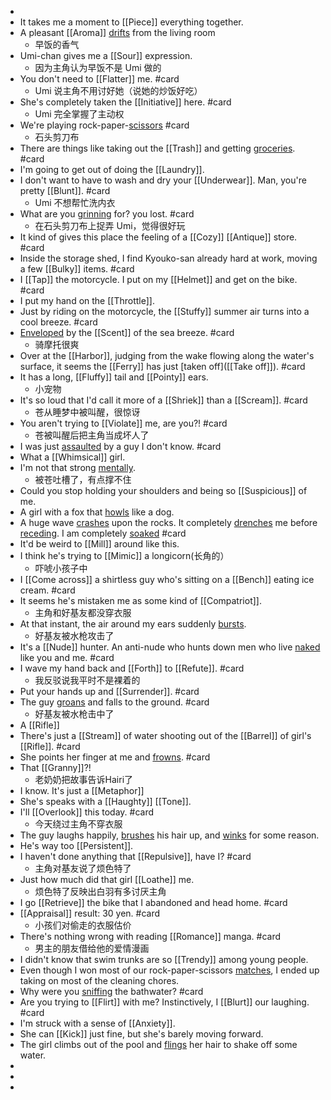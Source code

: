 -
- It takes me a moment to [[Piece]] everything together.
- A pleasant [[Aroma]] [drifts]([[Drift]]) from the living room
	- 早饭的香气
- Umi-chan gives me a [[Sour]] expression.
	- 因为主角认为早饭不是 Umi 做的
- You don't need to [[Flatter]] me. #card
	- Umi 说主角不用讨好她（说她的炒饭好吃）
- She's completely taken the [[Initiative]] here. #card
	- Umi 完全掌握了主动权
- We're playing rock-paper-[scissors]([[Scissor]]) #card
	- 石头剪刀布
- There are things like taking out the [[Trash]] and getting [groceries]([[Grocery]]). #card
- I'm going to get out of doing the [[Laundry]].
- I don't want to have to wash and dry your [[Underwear]]. Man, you're pretty [[Blunt]]. #card
	- Umi 不想帮忙洗内衣
- What are you [grinning]([[Grin]]) for? you lost. #card
	- 在石头剪刀布上捉弄 Umi，觉得很好玩
- It kind of gives this place the feeling of a [[Cozy]] [[Antique]] store. #card
- Inside the storage shed, I find Kyouko-san already hard at work, moving a few [[Bulky]] items. #card
- I [[Tap]] the motorcycle. I put on my [[Helmet]] and get on the bike. #card
- I put my hand on the [[Throttle]].
- Just by riding on the motorcycle, the [[Stuffy]] summer air turns into a cool breeze. #card
- [Enveloped]([[Envelope]]) by the [[Scent]] of the sea breeze. #card
	- 骑摩托很爽
- Over at the [[Harbor]], judging from the wake flowing along the water's surface, it seems the [[Ferry]] has just [taken off]([[Take off]]). #card
- It has a long, [[Fluffy]] tail and [[Pointy]] ears.
	- 小宠物
- It's so loud that I'd call it more of a [[Shriek]] than a [[Scream]]. #card
	- 苍从睡梦中被叫醒，很惊讶
- You aren't trying to [[Violate]] me, are you?! #card
	- 苍被叫醒后把主角当成坏人了
- I was just [assaulted]([[Assault]]) by a guy I don't know. #card
- What a [[Whimsical]] girl.
- I'm not that strong [mentally]([[Mental]]).
	- 被苍吐槽了，有点撑不住
- Could you stop holding your shoulders and being so [[Suspicious]] of me.
- A girl with a fox that [howls]([[Howl]]) like a dog.
- A huge wave [crashes]([[Crash]]) upon the rocks. It completely [drenches]([[Drench]]) me before [receding]([[Recede]]). I am completely [soaked]([[Soak]]) #card
- It'd be weird to [[Mill]] around like this.
- I think he's trying to [[Mimic]] a longicorn(长角的）
	- 吓唬小孩子中
- I [[Come across]] a shirtless guy who's sitting on a [[Bench]] eating ice cream. #card
- It seems he's mistaken me as some kind of [[Compatriot]].
	- 主角和好基友都没穿衣服
- At that instant, the air around my ears suddenly [bursts]([[Burst]]).
	- 好基友被水枪攻击了
- It's a [[Nude]] hunter. An anti-nude who hunts down men who live [naked]([[Naked]]) like you and me. #card
- I wave my hand back and [[Forth]] to [[Refute]]. #card
	- 我反驳说我平时不是裸着的
- Put your hands up and [[Surrender]]. #card
- The guy [groans]([[Groan]]) and falls to the ground. #card
	- 好基友被水枪击中了
- A [[Rifle]]
- There's just a [[Stream]] of water shooting out of the [[Barrel]] of girl's [[Rifle]]. #card
- She points her finger at me and [frowns]([[Frown]]). #card
- That [[Granny]]?!
	- 老奶奶把故事告诉Hairi了
- I know. It's just a [[Metaphor]]
- She's speaks with a [[Haughty]] [[Tone]].
- I'll [[Overlook]] this today. #card
	- 今天绕过主角不穿衣服
- The guy laughs happily, [brushes]([[Brush]]) his hair up, and [winks]([[Wink]]) for some reason.
- He's way too [[Persistent]].
- I haven't done anything that [[Repulsive]], have I? #card
	- 主角对基友说了烦色特了
- Just how much did that girl [[Loathe]] me.
	- 烦色特了反映出白羽有多讨厌主角
- I go [[Retrieve]] the bike that I abandoned and head home. #card
- [[Appraisal]] result: 30 yen. #card
	- 小孩们对偷走的衣服估价
- There's nothing wrong with reading [[Romance]] manga. #card
	- 男主的朋友借给他的爱情漫画
- I didn't know that swim trunks are so [[Trendy]] among young people.
- Even though I won most of our rock-paper-scissors [matches]([[Match]]), I ended up taking on most of the cleaning chores.
- Why were you [sniffing]([[Sniff]]) the bathwater? #card
- Are you trying to [[Flirt]] with me? Instinctively, I [[Blurt]] our laughing. #card
- I'm struck with a sense of [[Anxiety]].
- She can [[Kick]] just fine, but she's barely moving forward.
- The girl climbs out of the pool and [flings]([[Fling]]) her hair to shake off some water.
-
-
-